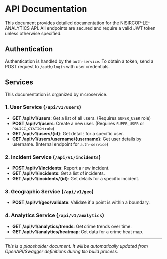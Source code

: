 # API Documentation

This document provides detailed documentation for the NISIRCOP-LE-ANALYTICS API. All endpoints are secured and require a valid JWT token unless otherwise specified.

## Authentication

Authentication is handled by the `auth-service`. To obtain a token, send a POST request to `/auth/login` with user credentials.

## Services

This documentation is organized by microservice.

### 1. User Service (`/api/v1/users`)

- **GET /api/v1/users**: Get a list of all users. (Requires `SUPER_USER` role)
- **POST /api/v1/users**: Create a new user. (Requires `SUPER_USER` or `POLICE_STATION` role)
- **GET /api/v1/users/{id}**: Get details for a specific user.
- **GET /api/v1/users/username/{username}**: Get user details by username. (Internal endpoint for `auth-service`)

### 2. Incident Service (`/api/v1/incidents`)

- **POST /api/v1/incidents**: Report a new incident.
- **GET /api/v1/incidents**: Get a list of incidents.
- **GET /api/v1/incidents/{id}**: Get details for a specific incident.

### 3. Geographic Service (`/api/v1/geo`)

- **POST /api/v1/geo/validate**: Validate if a point is within a boundary.

### 4. Analytics Service (`/api/v1/analytics`)

- **GET /api/v1/analytics/trends**: Get crime trends over time.
- **GET /api/v1/analytics/heatmap**: Get data for a crime heat map.

---
*This is a placeholder document. It will be automatically updated from OpenAPI/Swagger definitions during the build process.*